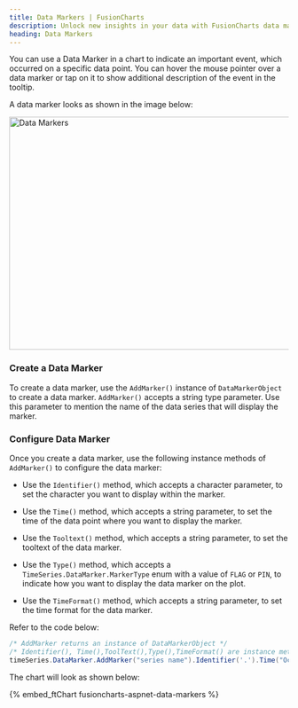 ```yaml
---
title: Data Markers | FusionCharts
description: Unlock new insights in your data with FusionCharts data markers. Highlight key trends & anomalies, make your charts more informative & actionable. Try now!
heading: Data Markers
---
```


You can use a Data Marker in a chart to indicate an important event, which occurred on a specific data point. You can hover the mouse pointer over a data marker or tap on it to show additional description of the event in the tooltip.

A data marker looks as shown in the image below:

<img src="{% site.BASE_URL %}/images/fusiontime-component-data-markers.png" alt="Data Markers" width="700" height="420">

### Create a Data Marker

To create a data marker, use the `AddMarker()` instance of `DataMarkerObject` to create a data marker. `AddMarker()` accepts a string type parameter. Use this parameter to mention the name of the data series that will display the marker.

### Configure Data Marker

Once you create a data marker, use the following instance methods of `AddMarker()` to configure the data marker:

- Use the `Identifier()` method, which accepts a character parameter, to set the character you want to display within the marker.

- Use the `Time()` method, which accepts a string parameter, to set the time of the data point where you want to display the marker.

- Use the `Tooltext()` method, which accepts a string parameter, to set the tooltext of the data marker.

- Use the `Type()` method, which accepts a `TimeSeries.DataMarker.MarkerType` enum with a value of `FLAG` or `PIN`, to indicate how you want to display the data marker on the plot.

- Use the `TimeFormat()` method, which accepts a string parameter, to set the time format for the data marker.

Refer to the code below:

```csharp
/* AddMarker returns an instance of DataMarkerObject */
/* Identifier(), Time(),ToolText(),Type(),TimeFormat() are instance method of AddMarker and can be invoked as : */
timeSeries.DataMarker.AddMarker("series name").Identifier('.').Time("Oct-1987").ToolText("The FED is forced to ease rate after the stock market crash").Type(TimeSeries.DataMarker.MarkerType.FLAG).TimeFormat("%b-%Y");
```

The chart will look as shown below:

{% embed_ftChart fusioncharts-aspnet-data-markers %}
